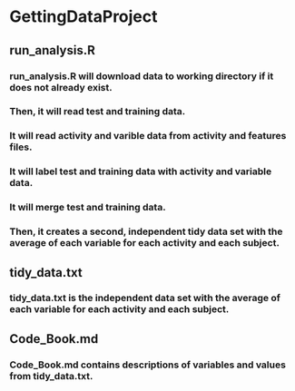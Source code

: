 # GettingDataProject

## run_analysis.R

### run_analysis.R will download data to working directory if it does not already exist.
### Then, it will read test and training data.
### It will read activity and varible data from activity and features files.
### It will label test and training data with activity and variable data.
### It will merge test and training data.
### Then, it creates a second, independent tidy data set with the average of each variable for each activity and each subject.

## tidy_data.txt

### tidy_data.txt is the independent data set with the average of each variable for each activity and each subject.

## Code_Book.md

### Code_Book.md contains descriptions of variables and values from tidy_data.txt.
